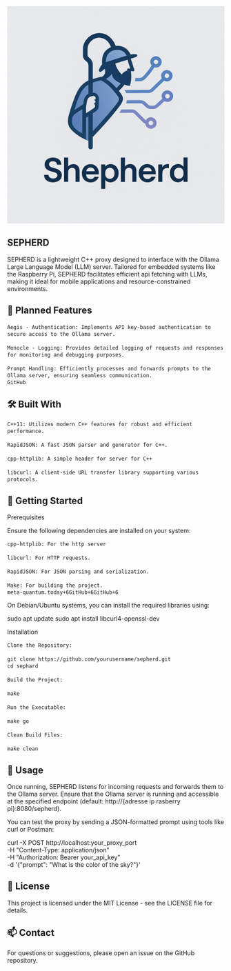 ![Sepherd](./assets/sepherd.png)



## SEPHERD

SEPHERD is a lightweight C++ proxy designed to interface with the Ollama Large Language Model (LLM) server. Tailored for embedded systems like the Raspberry Pi, SEPHERD facilitates efficient api fetching with LLMs, making it ideal for mobile applications and resource-constrained environments.


## 🧱 Planned Features

    Aegis - Authentication: Implements API key-based authentication to secure access to the Ollama server.

    Monocle - Logging: Provides detailed logging of requests and responses for monitoring and debugging purposes.

    Prompt Handling: Efficiently processes and forwards prompts to the Ollama server, ensuring seamless communication.
    GitHub

## 🛠️ Built With

    C++11: Utilizes modern C++ features for robust and efficient performance.

    RapidJSON: A fast JSON parser and generator for C++.

    cpp-httplib: A simple header for server for C++

    libcurl: A client-side URL transfer library supporting various protocols.

## 🚀 Getting Started

Prerequisites

Ensure the following dependencies are installed on your system:
    
    cpp-httplib: For the http server

    libcurl: For HTTP requests.

    RapidJSON: For JSON parsing and serialization.

    Make: For building the project.
    meta-quantum.today+6GitHub+6GitHub+6

On Debian/Ubuntu systems, you can install the required libraries using:

sudo apt update
sudo apt install libcurl4-openssl-dev

Installation

    Clone the Repository:

    git clone https://github.com/yourusername/sepherd.git
    cd sephard

    Build the Project:

    make

    Run the Executable:

    make go

    Clean Build Files:

    make clean

## 🧪 Usage

Once running, SEPHERD listens for incoming requests and forwards them to the Ollama server. Ensure that the Ollama server is running and accessible at the specified endpoint (default: http://{adresse ip rasberry pi}:8080/sepherd).

You can test the proxy by sending a JSON-formatted prompt using tools like curl or Postman:

curl -X POST http://localhost:your_proxy_port \
     -H "Content-Type: application/json" \
     -H "Authorization: Bearer your_api_key" \
     -d '{"prompt": "What is the color of the sky?"}'




## 📝 License

This project is licensed under the MIT License - see the LICENSE file for details.


## 📫 Contact

For questions or suggestions, please open an issue on the GitHub repository.
